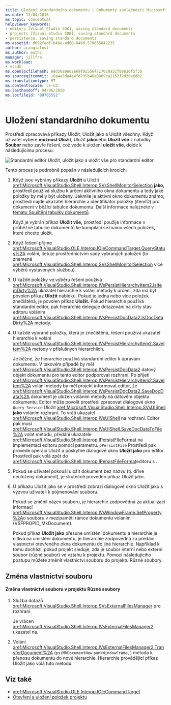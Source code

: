 ```yaml
---
title: Uložení standardního dokumentu | Dokumenty společnosti Microsoft
ms.date: 11/04/2016
ms.topic: conceptual
helpviewer_keywords:
- editors [Visual Studio SDK], saving standard documents
- projects [Visual Studio SDK], saving standard documents
- persistence, saving standard documents
ms.assetid: d692fedf-b46e-4d60-84bd-578635042235
author: acangialosi
ms.author: anthc
manager: jillfra
ms.workload:
- vssdk
ms.openlocfilehash: e8d50a9e62e69f925564717020a51f88620f5f3b
ms.sourcegitcommit: 16a4a5da4a4fd795b46a0869ca2152f2d36e6db2
ms.translationtype: MT
ms.contentlocale: cs-CZ
ms.lasthandoff: 04/06/2020
ms.locfileid: "80705552"
---
```

# <a name="saving-a-standard-document"></a>Uložení standardního dokumentu
Prostředí zpracovává příkazy Uložit, Uložit jako a Uložit všechny. Když uživatel vybere **možnost Uložit**, Uložit **jako**nebo **Uložit vše** z nabídky **Soubor** nebo zavře řešení, což vede k uložení **uložit vše**, dojde k následujícímu procesu.

 ![Standardní editor](../../extensibility/internals/media/public.gif "Public") Uložit, uložit jako a uložit vše pro standardní editor

 Tento proces je podrobně popsán v následujících krocích:

1. Když jsou vybrány příkazy **Uložit** a Uložit <xref:Microsoft.VisualStudio.Shell.Interop.SVsShellMonitorSelection> **jako,** prostředí používá službu k určení aktivního okna dokumentu a tedy jaké položky by měly být uloženy. Jakmile je aktivní okno dokumentu známo, prostředí najde ukazatel hierarchie a identifikátor položky (itemID) pro dokument v běžící tabulce dokumentu. Další informace naleznete v [tématu Spuštění tabulky dokumentů](../../extensibility/internals/running-document-table.md).

    Když je vybrán příkaz **Uložit vše,** prostředí použije informace v průběžné tabulce dokumentů ke kompilaci seznamu všech položek, které chcete uložit.

2. Když řešení přijme <xref:Microsoft.VisualStudio.OLE.Interop.IOleCommandTarget.QueryStatus%2A> volání, itetuje prostřednictvím sady vybraných položek (to znamená <xref:Microsoft.VisualStudio.Shell.Interop.SVsShellMonitorSelection> více výběrů vystavených službou).

3. U každé položky ve výběru řešení používá <xref:Microsoft.VisualStudio.Shell.Interop.IVsPersistHierarchyItem2.IsItemDirty%2A> ukazatel hierarchie k volání metody k určení, zda má být povolen příkaz **Uložit** nabídku. Pokud je jedna nebo více položek znečištěná, je povolen příkaz **Uložit.** Pokud hierarchie používá standardní editor, pak hierarchie deleguje dotazování na dirty stav editoru voláním <xref:Microsoft.VisualStudio.Shell.Interop.IVsPersistDocData2.IsDocDataDirty%2A> metody.

4. U každé vybrané položky, která je znečištěná, řešení používá ukazatel hierarchie k volání <xref:Microsoft.VisualStudio.Shell.Interop.IVsPersistHierarchyItem2.SaveItem%2A> metody v příslušných hierarchiích.

    Je běžné, že hierarchie používá standardní editor k úpravám dokumentu. V takovém případě by měl <xref:Microsoft.VisualStudio.Shell.Interop.IVsPersistDocData2> datový objekt dokumentu pro tento editor podporovat rozhraní. Po přijetí <xref:Microsoft.VisualStudio.Shell.Interop.IVsPersistHierarchyItem2.SaveItem%2A> volání metody by měl projekt informovat editor, že <xref:Microsoft.VisualStudio.Shell.Interop.IVsPersistDocData2.SaveDocData%2A> dokument je uložen voláním metody na datovém objektu dokumentu. Editor může povolit prostředí zpracovat dialogové okno `Query Service` Uložit <xref:Microsoft.VisualStudio.Shell.Interop.SVsUIShell> **jako** voláním rozhraní. To vrátí ukazatel <xref:Microsoft.VisualStudio.Shell.Interop.IVsUIShell> na rozhraní. Editor pak musí <xref:Microsoft.VisualStudio.Shell.Interop.IVsUIShell.SaveDocDataToFile%2A> volat metodu, předání ukazatele <xref:Microsoft.VisualStudio.Shell.Interop.IPersistFileFormat> na implementaci editoru pomocí parametru. `pPersistFile` Prostředí pak provede operaci Uložit a poskytne dialogové okno **Uložit jako** pro editor. Prostředí pak volá zpět do <xref:Microsoft.VisualStudio.Shell.Interop.IPersistFileFormat>editoru s .

5. Pokud se uživatel pokouší uložit dokument bez názvu (tj. dříve neuložený dokument), je skutečně proveden příkaz Uložit jako.

6. U příkazu Uložit jako se v prostředí zobrazí dialogové okno Uložit jako s výzvou uživateli k pojmenování souboru.

    Pokud se změnil název souboru, je hierarchie zodpovědná za aktualizaci informací <xref:Microsoft.VisualStudio.Shell.Interop.IVsWindowFrame.SetProperty%2A>o souboru v mezipaměti rámce dokumentu voláním (VSFPROPID_MkDocument).

   Pokud příkaz **Uložit jako** přesune umístění dokumentu a hierarchie je citlivá na umístění dokumentu, je hierarchie zodpovědná za předání vlastnictví otevřeného okna dokumentu do jiné hierarchie. Například k tomu dochází, pokud projekt sleduje, zda je soubor interní nebo externí soubor (různé soubor) ve vztahu k projektu. Pomocí následujícího postupu můžete změnit vlastnictví souboru do projektu Různé soubory.

## <a name="changing-file-ownership"></a>Změna vlastnictví souboru

#### <a name="to-change-file-ownership-to-the-miscellaneous-files-project"></a>Změna vlastnictví souboru v projektu Různé soubory

1. Služba dotazů <xref:Microsoft.VisualStudio.Shell.Interop.SVsExternalFilesManager> pro rozhraní.

     Je vrácen <xref:Microsoft.VisualStudio.Shell.Interop.IVsExternalFilesManager2> ukazatel na.

2. Volání <xref:Microsoft.VisualStudio.Shell.Interop.IVsExternalFilesManager2.TransferDocument%2A> (`pszMkDocumentNew` `punkWindowFrame`, ) metoda k přenosu dokumentu do nové hierarchie. Hierarchie provádějící příkaz Uložit jako volá tuto metodu.

## <a name="see-also"></a>Viz také
- <xref:Microsoft.VisualStudio.OLE.Interop.IOleCommandTarget>
- [Otevření a uložení položek projektu](../../extensibility/internals/opening-and-saving-project-items.md)
